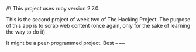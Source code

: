 /!\ This project uses ruby version 2.7.0.

This is the second project of week two of The Hacking Project.
The purpose of this app is to scrap web content (once again, only for the sake of learning the way to do it).

It might be a peer-programmed project.
Best ~~~
